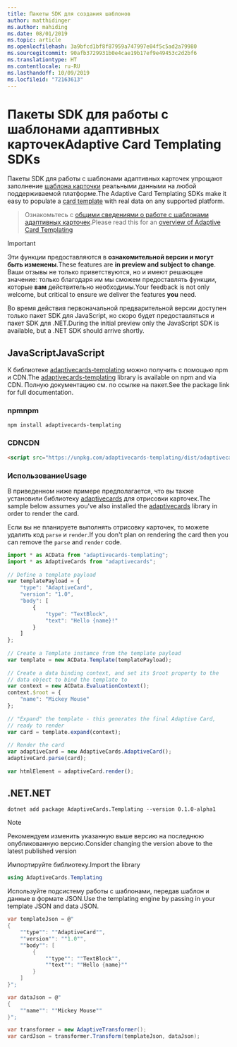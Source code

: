 ```yaml
---
title: Пакеты SDK для создания шаблонов
author: matthidinger
ms.author: mahiding
ms.date: 08/01/2019
ms.topic: article
ms.openlocfilehash: 3a9bfcd1bf8f87959a747997e04f5c5ad2a79980
ms.sourcegitcommit: 90afb3729931b0e4cae19b17ef9e49453c2d2bf6
ms.translationtype: HT
ms.contentlocale: ru-RU
ms.lasthandoff: 10/09/2019
ms.locfileid: "72163613"
---
```

# <a name="adaptive-card-templating-sdks"></a><span data-ttu-id="13040-102">Пакеты SDK для работы с шаблонами адаптивных карточек</span><span class="sxs-lookup"><span data-stu-id="13040-102">Adaptive Card Templating SDKs</span></span>

<span data-ttu-id="13040-103">Пакеты SDK для работы с шаблонами адаптивных карточек упрощают заполнение [шаблона карточки](language.md) реальными данными на любой поддерживаемой платформе.</span><span class="sxs-lookup"><span data-stu-id="13040-103">The Adaptive Card Templating SDKs make it easy to populate a [card template](language.md) with real data on any supported platform.</span></span>

> <span data-ttu-id="13040-104">Ознакомьтесь с [общими сведениями о работе с шаблонами адаптивных карточек](index.md).</span><span class="sxs-lookup"><span data-stu-id="13040-104">Please read this for an [overview of Adaptive Card Templating](index.md)</span></span>

> [!IMPORTANT] 
> 
> <span data-ttu-id="13040-105">Эти функции предоставляются в **ознакомительной версии и могут быть изменены**.</span><span class="sxs-lookup"><span data-stu-id="13040-105">These features are **in preview and subject to change**.</span></span> <span data-ttu-id="13040-106">Ваши отзывы не только приветствуются, но и имеют решающее значение: только благодаря им мы сможем предоставлять функции, которые **вам** действительно необходимы.</span><span class="sxs-lookup"><span data-stu-id="13040-106">Your feedback is not only welcome, but  critical to ensure we deliver the features **you** need.</span></span>
> 
> <span data-ttu-id="13040-107">Во время действия первоначальной предварительной версии доступен только пакет SDK для JavaScript, но скоро будет предоставляться и пакет SDK для .NET.</span><span class="sxs-lookup"><span data-stu-id="13040-107">During the initial preview only the JavaScript SDK is available, but a .NET SDK should arrive shortly.</span></span>

## <a name="javascript"></a><span data-ttu-id="13040-108">JavaScript</span><span class="sxs-lookup"><span data-stu-id="13040-108">JavaScript</span></span>

<span data-ttu-id="13040-109">К библиотеке [adaptivecards-templating](https://www.npmjs.com/package/adaptivecards-templating) можно получить с помощью npm и CDN.</span><span class="sxs-lookup"><span data-stu-id="13040-109">The [adaptivecards-templating](https://www.npmjs.com/package/adaptivecards-templating) library is available on npm and via CDN.</span></span> <span data-ttu-id="13040-110">Полную документацию см. по ссылке на пакет.</span><span class="sxs-lookup"><span data-stu-id="13040-110">See the package link for full documentation.</span></span>

### <a name="npm"></a><span data-ttu-id="13040-111">npm</span><span class="sxs-lookup"><span data-stu-id="13040-111">npm</span></span>

```console
npm install adaptivecards-templating
```

### <a name="cdn"></a><span data-ttu-id="13040-112">CDN</span><span class="sxs-lookup"><span data-stu-id="13040-112">CDN</span></span>

```html
<script src="https://unpkg.com/adaptivecards-templating/dist/adaptivecards-templating.min.js"></script>
``` 

### <a name="usage"></a><span data-ttu-id="13040-113">Использование</span><span class="sxs-lookup"><span data-stu-id="13040-113">Usage</span></span>

<span data-ttu-id="13040-114">В приведенном ниже примере предполагается, что вы также установили библиотеку [adaptivecards](https://www.npmjs.com/package/adaptivecards) для отрисовки карточек.</span><span class="sxs-lookup"><span data-stu-id="13040-114">The sample below assumes you've also installed the [adaptivecards](https://www.npmjs.com/package/adaptivecards) library in order to render the card.</span></span> 

<span data-ttu-id="13040-115">Если вы не планируете выполнять отрисовку карточек, то можете удалить код `parse` и `render`.</span><span class="sxs-lookup"><span data-stu-id="13040-115">If you don't plan on rendering the card then you can remove the `parse` and `render` code.</span></span> 

```js
import * as ACData from "adaptivecards-templating";
import * as AdaptiveCards from "adaptivecards";
 
// Define a template payload
var templatePayload = {
    "type": "AdaptiveCard",
    "version": "1.0",
    "body": [
        {
            "type": "TextBlock",
            "text": "Hello {name}!"
        }
    ]
};
 
// Create a Template instamce from the template payload
var template = new ACData.Template(templatePayload);
 
// Create a data binding context, and set its $root property to the
// data object to bind the template to
var context = new ACData.EvaluationContext();
context.$root = {
    "name": "Mickey Mouse"
};
 
// "Expand" the template - this generates the final Adaptive Card,
// ready to render
var card = template.expand(context);
 
// Render the card
var adaptiveCard = new AdaptiveCards.AdaptiveCard();
adaptiveCard.parse(card);
 
var htmlElement = adaptiveCard.render();
```

## <a name="net"></a><span data-ttu-id="13040-116">.NET</span><span class="sxs-lookup"><span data-stu-id="13040-116">.NET</span></span> 

```console
dotnet add package AdaptiveCards.Templating --version 0.1.0-alpha1
```

> [!NOTE]
>
> <span data-ttu-id="13040-117">Рекомендуем изменить указанную выше версию на последнюю опубликованную версию.</span><span class="sxs-lookup"><span data-stu-id="13040-117">Consider changing the version above to the latest published version</span></span>

<span data-ttu-id="13040-118">Импортируйте библиотеку.</span><span class="sxs-lookup"><span data-stu-id="13040-118">Import the library</span></span> 

```cs
using AdaptiveCards.Templating
```

<span data-ttu-id="13040-119">Используйте подсистему работы с шаблонами, передав шаблон и данные в формате JSON.</span><span class="sxs-lookup"><span data-stu-id="13040-119">Use the templating engine by passing in your template JSON and data JSON.</span></span>

```cs
var templateJson = @"
{
    ""type"": ""AdaptiveCard"",
    ""version"": ""1.0"",
    ""body"": [
        {
            ""type"": ""TextBlock"",
            ""text"": ""Hello {name}""
        }
    ]
}";

var dataJson = @"
{
    ""name"": ""Mickey Mouse""
}";

var transformer = new AdaptiveTransformer();
var cardJson = transformer.Transform(templateJson, dataJson);
```
